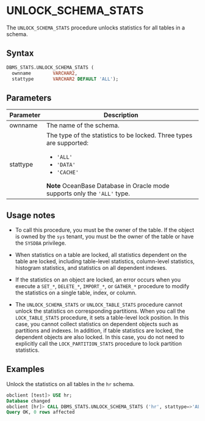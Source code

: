 # UNLOCK_SCHEMA_STATS

The `UNLOCK_SCHEMA_STATS` procedure unlocks statistics for all tables in a schema.

## Syntax

```sql
DBMS_STATS.UNLOCK_SCHEMA_STATS (
  ownname        VARCHAR2,
  stattype       VARCHAR2 DEFAULT 'ALL');
```


## Parameters


| Parameter | Description                                                                                                                                                                                                                |
|-----------|----------------------------------------------------------------------------------------------------------------------------------------------------------------------------------------------------------------------------|
| ownname   | The name of the schema.                                                                                                                                                                                                    |
| stattype  | The type of the statistics to be locked. Three types are supported:  <ul><li> `'ALL'` </li>  <li> `'DATA'`   </li>  <li> `'CACHE'` </li>  </ul> **Note** OceanBase Database in Oracle mode supports only the `'ALL'` type. |



## Usage notes

* To call this procedure, you must be the owner of the table. If the object is owned by the `sys` tenant, you must be the owner of the table or have the `SYSDBA` privilege.

* When statistics on a table are locked, all statistics dependent on the table are locked, including table-level statistics, column-level statistics, histogram statistics, and statistics on all dependent indexes.

* If the statistics on an object are locked, an error occurs when you execute a `SET_*`, `DELETE_*`, `IMPORT_*`, or `GATHER_*` procedure to modify the statistics on a single table, index, or column.

* The `UNLOCK_SCHEMA_STATS` or `UNLOCK_TABLE_STATS` procedure cannot unlock the statistics on corresponding partitions. When you call the `LOCK_TABLE_STATS` procedure, it sets a table-level lock position. In this case, you cannot collect statistics on dependent objects such as partitions and indexes. In addition, if table statistics are locked, the dependent objects are also locked. In this case, you do not need to explicitly call the `LOCK_PARTITION_STATS` procedure to lock partition statistics.


## Examples

Unlock the statistics on all tables in the `hr` schema.

```sql
obclient [test]> USE hr;
Database changed
obclient [hr]> CALL DBMS_STATS.UNLOCK_SCHEMA_STATS ('hr', stattype=>'ALL');
Query OK, 0 rows affected

